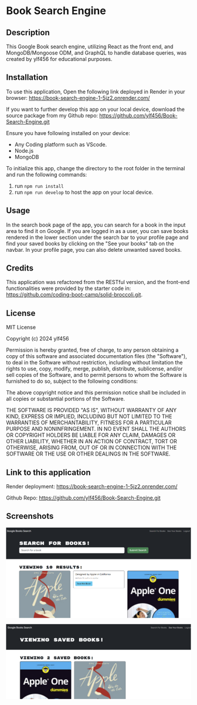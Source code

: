 # Book Search Engine

## Description

This Google Book search engine, utilizing React as the front end, and MongoDB/Mongoose ODM, and GraphQL to handle database queries, was created by ylf456 for educational purposes.

## Installation

To use this application, Open the following link deployed in Render in your browser: https://book-search-engine-1-5jz2.onrender.com/

If you want to further develop this app on your local device, download the source package from my Github repo: https://github.com/ylf456/Book-Search-Engine.git 

Ensure you have following installed on your device:
- Any Coding platform such as VScode.
- Node.js
- MongoDB

To initialize this app, change the directory to the root folder in the terminal and run the following commands:
1. run `npm run install` 
2. run `npm run develop`
to host the app on your local device. 

## Usage

In the search book page of the app, you can search for a book in the input area to find it on Google. If you are logged in as a user, you can save books rendered in the lower section under the search bar to your profile page and find your saved books by clicking on the "See your books" tab on the navbar. In your profile page, you can also delete unwanted saved books.

## Credits

This application was refactored from the RESTful version, and the front-end functionalities were provided by the starter code in:  https://github.com/coding-boot-camp/solid-broccoli.git.

## License

MIT License

Copyright (c) 2024 ylf456

Permission is hereby granted, free of charge, to any person obtaining a copy
of this software and associated documentation files (the "Software"), to deal
in the Software without restriction, including without limitation the rights
to use, copy, modify, merge, publish, distribute, sublicense, and/or sell
copies of the Software, and to permit persons to whom the Software is
furnished to do so, subject to the following conditions:

The above copyright notice and this permission notice shall be included in all
copies or substantial portions of the Software.

THE SOFTWARE IS PROVIDED "AS IS", WITHOUT WARRANTY OF ANY KIND, EXPRESS OR
IMPLIED, INCLUDING BUT NOT LIMITED TO THE WARRANTIES OF MERCHANTABILITY,
FITNESS FOR A PARTICULAR PURPOSE AND NONINFRINGEMENT. IN NO EVENT SHALL THE
AUTHORS OR COPYRIGHT HOLDERS BE LIABLE FOR ANY CLAIM, DAMAGES OR OTHER
LIABILITY, WHETHER IN AN ACTION OF CONTRACT, TORT OR OTHERWISE, ARISING FROM,
OUT OF OR IN CONNECTION WITH THE SOFTWARE OR THE USE OR OTHER DEALINGS IN THE
SOFTWARE.

## Link to this application

Render deployment: https://book-search-engine-1-5jz2.onrender.com/

Github Repo: https://github.com/ylf456/Book-Search-Engine.git 

## Screenshots

![A Screenshot when in search page](./public/assets/images/screenshot1.png)

![A Screenshot when in saved books page](./public/assets/images/screenshot2.png)
